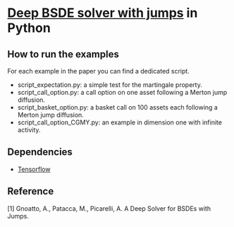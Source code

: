 # [Deep BSDE solver with jumps]() in Python


## How to run the examples

For each example in the paper you can find a dedicated script.

* script_expectation.py: a simple test for the martingale property.
* script_call_option.py: a call option on one asset following a Merton jump diffusion.
* script_basket_option.py: a basket call on 100 assets each following a Merton jump diffusion.
* script_call_option_CGMY.py: an example in dimension one with infinite activity.






## Dependencies

* [Tensorflow](https://github.com/tensorflow/tensorflow)

## Reference
[1] Gnoatto, A., Patacca, M., Picarelli, A. A Deep Solver for BSDEs with Jumps.
